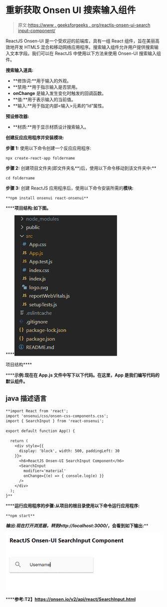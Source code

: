 # 重新获取 Onsen UI 搜索输入组件

> 原文:[https://www . geeksforgeeks . org/reactjs-onsen-ui-search input-component/](https://www.geeksforgeeks.org/reactjs-onsen-ui-searchinput-component/)

ReactJS Onsen-UI 是一个受欢迎的前端库，具有一组 React 组件，旨在美丽高效地开发 HTML5 混合和移动网络应用程序。搜索输入组件允许用户提供搜索输入文本字段。我们可以在 ReactJS 中使用以下方法来使用 Onsen-UI 搜索输入组件。

**搜索输入道具:**

*   **修饰词:**用于输入的外观。
*   **禁用:**用于指示输入是否禁用。
*   **onChange** 是输入发生变化时触发的回调函数。
*   **值:**用于表示输入的当前值。
*   **输入:**用于指定内部<输入>元素的“Id”属性。

**预设修改器:**

*   **材质:**用于显示材质设计搜索输入。

**创建反应应用程序并安装模块:**

**步骤 1:** 使用以下命令创建一个反应应用程序:

```
npx create-react-app foldername
```

**步骤 2:** 创建项目文件夹(即文件夹名**)后，使用以下命令移动到该文件夹中:**

```
cd foldername
```

**步骤 3:** 创建 ReactJS 应用程序后，使用以下命令安装所需的****模块:****

```
**npm install onsenui react-onsenui** 
```

******项目结构:**如下图。****

****![](img/f04ae0d8b722a9fff0bd9bd138b29c23.png)

项目结构**** 

******示例:**现在在 **App.js** 文件中写下以下代码。在这里，App 是我们编写代码的默认组件。****

## ****java 描述语言****

```
**import React from 'react';
import 'onsenui/css/onsen-css-components.css';
import { SearchInput } from 'react-onsenui';

export default function App() {

  return (
    <div style={{
      display: 'block', width: 500, paddingLeft: 30
    }}>
      <h6>ReactJS Onsen-UI SearchInput Component</h6>
      <SearchInput
        modifier='material'
        onChange={(e) => { console.log(e) }}
      />
    </div>
  );
}**
```

******运行应用程序的步骤:**从项目的根目录使用以下命令运行应用程序:****

```
**npm start**
```

******输出:**现在打开浏览器，转到***http://localhost:3000/***，会看到如下输出:****

****![](img/cacd9dd160149e64f64596d31a825a84.png)****

******参考:**T2】https://onsen.io/v2/api/react/SearchInput.html****